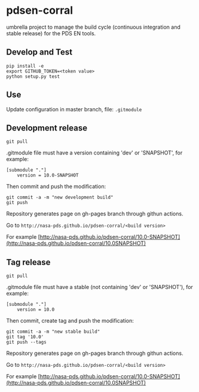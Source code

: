 # pdsen-corral
umbrella project to manage the build cycle (continuous integration and stable release) for the PDS EN tools.

## Develop and Test

    pip install -e 
    export GITHUB_TOKEN=<token value>
    python setup.py test


## Use

Update configuration in master branch, file: `.gitmodule`

## Development release

    git pull

.gitmodule file must have a version containing 'dev' or 'SNAPSHOT', for example:

    [submodule "."]
        version = 10.0-SNAPSHOT

Then commit and push the modification:
  
    
    git commit -a -m "new development build"
    git push        
        

Repository generates page on gh-pages branch through githun actions.

Go to `http://nasa-pds.github.io/pdsen-corral/<build version>`

For example [http://nasa-pds.github.io/pdsen-corral/10.0-SNAPSHOT](http://nasa-pds.github.io/pdsen-corral/10.0SNAPSHOT)

## Tag release

    git pull

.gitmodule file must have a stable (not containing 'dev' or 'SNAPSHOT'), for example:

    [submodule "."]
        version = 10.0

Then commit, create tag and push the modification:
  

    git commit -a -m "new stable build"
    git tag '10.0'
    git push --tags    
        
Repository generates page on gh-pages branch through githun actions.

Go to `http://nasa-pds.github.io/pdsen-corral/<build version>`

For example [http://nasa-pds.github.io/pdsen-corral/10.0-SNAPSHOT](http://nasa-pds.github.io/pdsen-corral/10.0SNAPSHOT)

